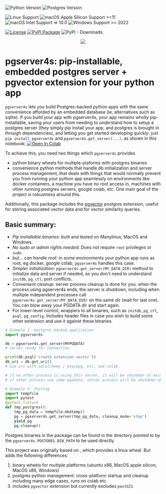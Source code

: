 ![Python Version](https://img.shields.io/badge/python-3.9%2C%203.10%2C%203.11%2C%203.12-blue)
![Postgres Version](https://img.shields.io/badge/PostgreSQL-17.5-blue)

![Linux Support](https://img.shields.io/badge/Linux%20Support-manylinux-green)
![macOS Apple Silicon Support >=11](https://img.shields.io/badge/macOS%20Apple%20Silicon%20Support-%E2%89%A511(BigSur)-green)
![macOS Intel Support => 10.0](https://img.shields.io/badge/macOS%20Intel%20Support-%E2%89%A510.9-green)
![Windows Support >= 2022](https://img.shields.io/badge/Windows%20AMD64%20Support-%E2%89%A52022-green)

[![License](https://img.shields.io/badge/License-Apache%202.0-darkblue.svg)](https://opensource.org/licenses/Apache-2.0)
[![PyPI Package](https://img.shields.io/pypi/v/pgserver4s?color=darkorange)](https://pypi.org/project/pgserver4s)
![PyPI - Downloads](https://img.shields.io/pypi/dm/pgserver4s)


<p align="center">
  <img src="https://raw.githubusercontent.com/orm011/pgserver/main/pgserver_square_small.png"/>
</p>

# pgserver4s: pip-installable, embedded postgres server + pgvector extension for your python app

`pgserver4s` lets you build Postgres-backed python apps with the same convenience afforded by an embedded database (ie, alternatives such as sqlite).
If you build your app with pgserver4s, your app remains wholly pip-installable, saving your users from needing to understand how to setup a postgres server (they simply pip install your app, and postgres is brought in through dependencies), and letting you get started developing quickly: just `pip install pgserver4s` and `pgserver4s.get_server(...)`, as shown in this notebook: <a target="_blank" href="https://colab.research.google.com/github/orm011/pgserver/blob/master/pgserver-example.ipynb"> <img src="https://colab.research.google.com/assets/colab-badge.svg" alt="Open In Colab"/> </a>

To achieve this, you need two things which `pgserver4s` provides
  * python binary wheels for multiple-plaforms with postgres binaries
  * convenience python methods that handle db initialization and server process management, that deals with things that would normally prevent you from running your python app seamlessly on environments like docker containers, a machine you have no root access in, machines with other running postgres servers, google colab, etc.  One main goal of the project is robustness around this.

Additionally, this package includes the [pgvector](https://github.com/pgvector/pgvector) postgres extension, useful for storing associated vector data and for vector similarity queries.

## Basic summary:
* _Pip installable binaries_: built and tested on Manylinux, MacOS and Windows.
* _No sudo or admin rights needed_: Does not require `root` privileges or `sudo`.
* but... _can handle root_: in some environments your python app runs as root, eg docker, google colab, `pgserver4s` handles this case.
* _Simpler initialization_: `pgserver4s.get_server(MY_DATA_DIR)` method to initialize data and server if needed, so you don't need to understand `initdb`, `pg_ctl`, port conflicts.
* _Convenient cleanup_: server process cleanup is done for you: when the process using pgserver4s ends, the server is shutdown, including when multiple independent processes call
`pgserver4s.get_server(MY_DATA_DIR)` on the same dir (wait for last one). You can blow away your PGDATA dir and start again.
* For lower-level control, wrappers to all binaries, such as `initdb`, `pg_ctl`, `psql`, `pg_config`. Includes header files in case you wish to build some other extension and use it against these binaries.

```py
# Example 1: postgres backed application
import pgserver4s

db = pgserver4s.get_server(MYPGDATA)
# server ready for connection.

print(db.psql('create extension vector'))
db_uri = db.get_uri()
# use uri with sqlalchemy / psycopg, etc, see colab.

# if no other process is using this server, it will be shutdown at exit,
# if other process use same pgadata, server process will be shutdown when all stop.
```

```py
# Example 2: Testing
import tempfile
import pytest
@pytest.fixture
def tmp_postgres():
    tmp_pg_data = tempfile.mkdtemp()
    pg = pgserver4s.get_server(tmp_pg_data, cleanup_mode='stop')
    yield pg
    pg.cleanup()
```

Postgres binaries in the package can be found in the directory pointed
to by the `pgserver4s.POSTGRES_BIN_PATH` to be used directly.

This project was originally based on [](https://github.com/michelp/postgresql-wheel), which provides a linux wheel.
But adds the following differences:
1. binary wheels for multiple platforms (ubuntu x86, MacOS apple silicon, MacOS x86, Windows)
2. postgres python management: cross-platfurm startup and cleanup including many edge cases, runs on colab etc.
3. includes `pgvector` extension but currently excludes `postGIS`
